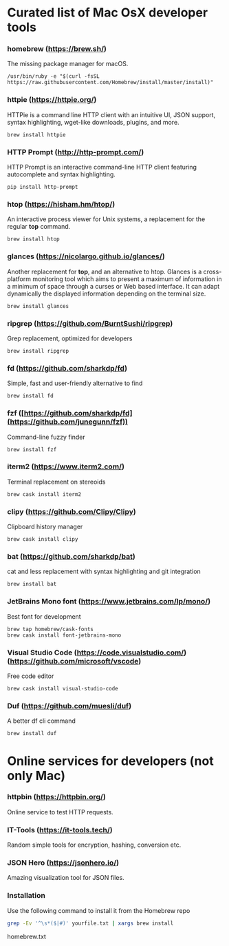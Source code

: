# Curated list of Mac OsX developer tools

### homebrew (https://brew.sh/)

The missing package manager for macOS.

```
/usr/bin/ruby -e "$(curl -fsSL https://raw.githubusercontent.com/Homebrew/install/master/install)"
```

### httpie (https://httpie.org/)

HTTPie is a command line HTTP client with an intuitive UI, JSON support, syntax highlighting, wget-like downloads, plugins, and more.

```
brew install httpie
```

### HTTP Prompt (http://http-prompt.com/)

HTTP Prompt is an interactive command-line HTTP client featuring autocomplete and syntax highlighting.

```
pip install http-prompt
```

### htop (https://hisham.hm/htop/)

An interactive process viewer for Unix systems, a replacement for the regular **top** command.

```
brew install htop
```

### glances (https://nicolargo.github.io/glances/)

Another replacement for **top**, and an alternative to htop. Glances is a cross-platform monitoring 
tool which aims to present a maximum of information in a minimum of space through a curses or 
Web based interface. It can adapt dynamically the displayed information depending on the terminal size.

```
brew install glances
```

### ripgrep (https://github.com/BurntSushi/ripgrep)

Grep replacement, optimized for developers

```
brew install ripgrep
```

### fd (https://github.com/sharkdp/fd)

Simple, fast and user-friendly alternative to find

```
brew install fd
```

### fzf ([https://github.com/sharkdp/fd](https://github.com/junegunn/fzf))

Command-line fuzzy finder

```
brew install fzf
```

### iterm2 (https://www.iterm2.com/)

Terminal replacement on stereoids

```
brew cask install iterm2
```

### clipy (https://github.com/Clipy/Clipy)

Clipboard history manager

```
brew cask install clipy
```

### bat (https://github.com/sharkdp/bat)

cat and less replacement with syntax highlighting and git integration

```
brew install bat
```

### JetBrains Mono font (https://www.jetbrains.com/lp/mono/)

Best font for development

```
brew tap homebrew/cask-fonts
brew cask install font-jetbrains-mono
```

### Visual Studio Code (https://code.visualstudio.com/) (https://github.com/microsoft/vscode)

Free code editor

```
brew cask install visual-studio-code
```

### Duf (https://github.com/muesli/duf)

A better df cli command

```
brew install duf
```


# Online services for developers (not only Mac)

### httpbin (https://httpbin.org/)

Online service to test HTTP requests.

### IT-Tools (https://it-tools.tech/)

Random simple tools for encryption, hashing, conversion etc.

### JSON Hero (https://jsonhero.io/)

Amazing visualization tool for JSON files.


### Installation

Use the following command to install it from the Homebrew repo

```sh
grep -Ev '^\s*($|#)' yourfile.txt | xargs brew install
```

homebrew.txt




